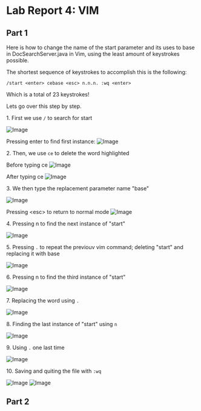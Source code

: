 # Lab Report 4: VIM

## Part 1

Here is how to change the name of the start parameter and its uses to base in DocSearchServer.java in Vim, using the least amount of keystrokes possible.

The shortest sequence of keystrokes to accomplish this is the following:

```
/start <enter> cebase <esc> n.n.n. :wq <enter>
```
Which is a total of 23 keystrokes!

Lets go over this step by step.

1\. First we use `/` to search for start

![Image](https://amohamad1.github.io/cse15l-lab-reports/report4/screenshot1.png)

Pressing enter to find first instance:
![Image](https://amohamad1.github.io/cse15l-lab-reports/report4/screenshot2.png)

2\. Then, we use `ce` to delete the word highlighted

Before typing ce
![Image](https://amohamad1.github.io/cse15l-lab-reports/report4/screenshot3.png)

After typing ce
![Image](https://amohamad1.github.io/cse15l-lab-reports/report4/screenshot4.png)

3\. We then type the replacement parameter name "base"

![Image](https://amohamad1.github.io/cse15l-lab-reports/report4/screenshot5.png)

Pressing \<esc> to return to normal mode
![Image](https://amohamad1.github.io/cse15l-lab-reports/report4/screenshot6.png)

4\. Pressing n to find the next instance of "start"

![Image](https://amohamad1.github.io/cse15l-lab-reports/report4/screenshot7.png)

5\. Pressing `.` to repeat the previouv vim command; deleting "start" and replacing it with base

![Image](https://amohamad1.github.io/cse15l-lab-reports/report4/screenshot8.png)

6\. Pressing n to find the third instance of "start"

![Image](https://amohamad1.github.io/cse15l-lab-reports/report4/screenshot9.png)

7\. Replacing the word using `.`

![Image](https://amohamad1.github.io/cse15l-lab-reports/report4/screenshot10.png)

8\. Finding the last instance of "start" using `n`

![Image](https://amohamad1.github.io/cse15l-lab-reports/report4/screenshot11.png)

9\. Using `.` one last time

![Image](https://amohamad1.github.io/cse15l-lab-reports/report4/screenshot12.png)

10\. Saving and quiting the file with `:wq`

![Image](https://amohamad1.github.io/cse15l-lab-reports/report4/screenshot13.png)
![Image](https://amohamad1.github.io/cse15l-lab-reports/report4/screenshot14.png)

## Part 2
